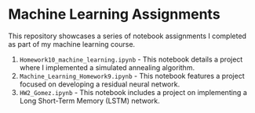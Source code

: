 # Machine Learning Assignments

This repository showcases a series of notebook assignments I completed as part of my machine learning course.

1. `Homework10_machine_learning.ipynb` - This notebook details a project where I implemented a simulated annealing algorithm.
2. `Machine_Learning_Homework9.ipynb` - This notebook features a project focused on developing a residual neural network.
3. `HW2_Gomez.ipynb` - This notebook includes a project on implementing a Long Short-Term Memory (LSTM) network.
